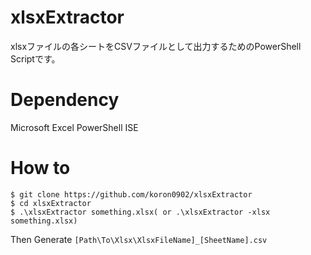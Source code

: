 # xlsxExtractor
xlsxファイルの各シートをCSVファイルとして出力するためのPowerShell Scriptです。

# Dependency
Microsoft Excel
PowerShell ISE

# How to
```
$ git clone https://github.com/koron0902/xlsxExtractor
$ cd xlsxExtractor
$ .\xlsxExtractor something.xlsx( or .\xlsxExtractor -xlsx something.xlsx)
```
Then Generate `[Path\To\Xlsx\XlsxFileName]_[SheetName].csv`
